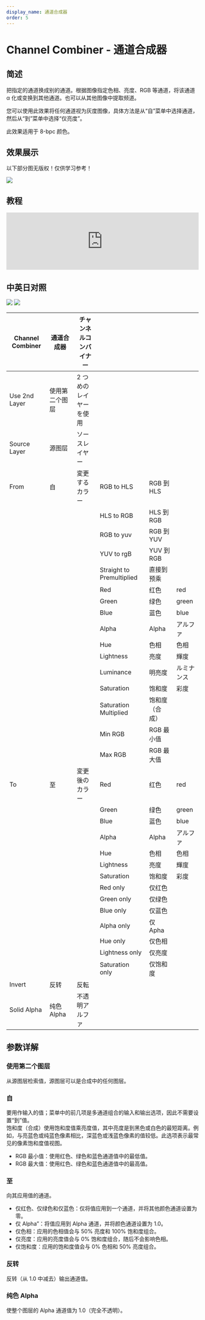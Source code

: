 ```yaml
---
display_name: 通道合成器
order: 5
---
```


# Channel Combiner - 通道合成器

## 简述

把指定的通道换成别的通道。根据图像指定色相、亮度、RGB 等通道，将该通道 α 化或变换到其他通道。也可以从其他图像中提取频道。

您可以使用此效果将任何通道视为灰度图像，具体方法是从“自”菜单中选择通道，然后从“到”菜单中选择“仅亮度”。

此效果适用于 8-bpc 颜色。

## 效果展示

以下部分图无版权！仅供学习参考！

![](https://mir.yuelili.com/user/AE/effects/ext/image00414.jpg)

## 教程

<iframe src="https://player.bilibili.com/player.html?bvid=BV1e34y1X7Vj&page=115&high_quality=1" width="100%" allowfullscreen="allowfullscreen" frameborder="0"></iframe>

## 中英日对照

![](https://mir.yuelili.com/user/AE/effects/AE-Effects-Channel-Channel_Combiner.png)
![](https://mir.yuelili.com/user/AE/effects/AE-Effects-Channel-Channel_Combiner_cn.png)

| Channel Combiner | 通道合成器     | チャンネルコンバイナー |                           |                |            |
| ---------------- | -------------- | ---------------------- | ------------------------- | -------------- | ---------- |
| Use 2nd Layer    | 使用第二个图层 | 2 つめのレイヤーを使用 |                           |                |            |
| Source Layer     | 源图层         | ソースレイヤー         |                           |                |            |
| From             | 自             | 変更するカラー         | RGB to HLS                | RGB 到 HLS     |            |
|                  |                |                        | HLS to RGB                | HLS 到 RGB     |            |
|                  |                |                        | RGB to yuv                | RGB 到 YUV     |            |
|                  |                |                        | YUV to rgB                | YUV 到 RGB     |            |
|                  |                |                        | Straight to Premultiplied | 直接到预乘     |            |
|                  |                |                        | Red                       | 红色           | red        |
|                  |                |                        | Green                     | 绿色           | green      |
|                  |                |                        | Blue                      | 蓝色           | blue       |
|                  |                |                        | Alpha                     | Alpha          | アルファ   |
|                  |                |                        | Hue                       | 色相           | 色相       |
|                  |                |                        | Lightness                 | 亮度           | 輝度       |
|                  |                |                        | Luminance                 | 明亮度         | ルミナンス |
|                  |                |                        | Saturation                | 饱和度         | 彩度       |
|                  |                |                        | Saturation Multiplied     | 饱和度（合成） |            |
|                  |                |                        | Min RGB                   | RGB 最小值     |            |
|                  |                |                        | Max RGB                   | RGB 最大值     |            |
| To               | 至             | 変更後のカラー         | Red                       | 红色           | red        |
|                  |                |                        | Green                     | 绿色           | green      |
|                  |                |                        | Blue                      | 蓝色           | blue       |
|                  |                |                        | Alpha                     | Alpha          | アルファ   |
|                  |                |                        | Hue                       | 色相           | 色相       |
|                  |                |                        | Lightness                 | 亮度           | 輝度       |
|                  |                |                        | Saturation                | 饱和度         | 彩度       |
|                  |                |                        | Red only                  | 仅红色         |            |
|                  |                |                        | Green only                | 仅绿色         |            |
|                  |                |                        | Blue only                 | 仅蓝色         |            |
|                  |                |                        | Alpha only                | 仅 Apha        |            |
|                  |                |                        | Hue only                  | 仅色相         |            |
|                  |                |                        | Lightness only            | 仅亮度         |            |
|                  |                |                        | Saturation only           | 仅饱和度       |            |
| Invert           | 反转           | 反転                   |                           |                |            |
| Solid Alpha      | 纯色 Alpha     | 不透明アルファ         |                           |                |            |

## 参数详解

### 使用第二个图层

从源图层检索值，源图层可以是合成中的任何图层。

### **自**

要用作输入的值；菜单中的前几项是多通道组合的输入和输出选项，因此不需要设置“到”值。  
饱和度（合成）使用饱和度值乘亮度值，其中亮度是到黑色或白色的最短距离。例如，与亮蓝色或纯蓝色像素相比，深蓝色或浅蓝色像素的值较低。此选项表示最常见的像素饱和度值视图。

- RGB 最小值：使用红色、绿色和蓝色通道值中的最低值。
- RGB 最大值：使用红色、绿色和蓝色通道值中的最高值。

### **至**

向其应用值的通道。

- 仅红色、仅绿色和仅蓝色：仅将值应用到一个通道，并将其他颜色通道设置为零。
- 仅 Alpha”：将值应用到 Alpha 通道，并将颜色通道设置为 1.0。
- 仅色相：应用的色相值会与 50% 亮度和 100% 饱和度组合。
- 仅亮度：应用的亮度值会与 0% 饱和度组合，随后不会影响色相。
- 仅饱和度：应用的饱和度值会与 0% 色相和 50% 亮度组合。

### 反转

反转（从 1.0 中减去）输出通道值。

### 纯色 Alpha

使整个图层的 Alpha 通道值为 1.0（完全不透明）。
